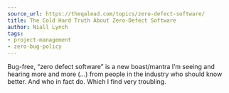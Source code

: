 ```yaml
---
source_url: https://theqalead.com/topics/zero-defect-software/
title: The Cold Hard Truth About Zero-Defect Software
author: Niall Lynch
tags:
- project-management
- zero-bug-policy
---
```


Bug-free, “zero defect software” is a new boast/mantra I’m seeing and hearing more and more (...) from people in the industry who should know better. And who in fact do. Which I find very troubling.
